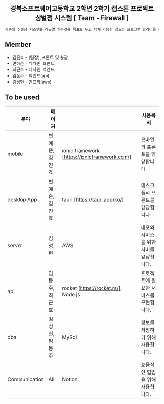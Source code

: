 <h2 align="middle">경북소프트웨어고등학교 2학년 2학기 캡스톤 프로젝트<br>상벌점 시스템 [ Team - Firewall ]</h2>

```cpp
기존의 상벌점 시스템을 리뉴얼 하는것을 목표로 두고 대채 가능한 정도의 프로그램 퀄리티를 목표로 합니다.
```

## Member
* 김진효 - (팀장), 프론트 및 총괄
* 변예준 - 디자인, 프론트
* 최근호 - 디자인, 백엔드
* 임동주 - 백엔드(api)
* 김성현 - 인프라(aws)

## To be used

| 분야 | 메이커 |  | 사용목적 |
| ---------------- | ---------------- | -------------------------- | ---------------- |
| mobile  | 변예준, 김진효 | ionic framework [https://ionicframework.com/] | 모바일의 프론트를 담당합니다. |
| desktop App | 변예준, 김진효 | tauri [https://tauri.app/ko/] | 데스크톱의 프론트를 담당합니다. |
| server | 김성현 | AWS | 배포와 서비스를 위한 서버를 담당합니다. |
| api | 임동주, 최근호 | rocket [https://rocket.rs/], Node.js| 프로젝트에 필요한 서비스를 구현합니다. |
| dba | 김성현, 임동주 | MySql | 정보를 저장하기 위해 사용합니다. |
| Communication | All | Notion | 효율적인 협업을 위해 사용합니다. |

